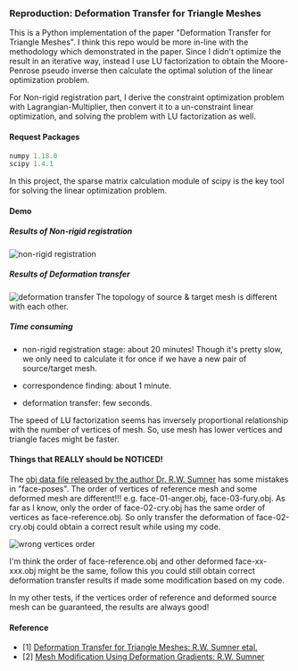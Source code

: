 ### Reproduction: Deformation Transfer for Triangle Meshes
This is a Python implementation of the paper "Deformation Transfer for Triangle Meshes".
I think this repo would be more in-line with the methodology which demonstrated in the paper.
Since I didn't optimize the result in an iterative way, instead I use LU factorization to obtain the 
Moore-Penrose pseudo inverse then calculate the optimal solution of the linear optimization problem.

For Non-rigid registration part, I derive the constraint optimization problem with Lagrangian-Multiplier, 
then convert it to a un-constraint linear optimization, and solving the problem with LU factorization
as well.
#### Request Packages
```python
numpy 1.18.0
scipy 1.4.1
```
In this project, the sparse matrix calculation module of scipy is the key tool for solving the linear 
optimization problem.

#### Demo
##### Results of Non-rigid registration
![non-rigid registration](https://images.algorithmic.cn/GitHub/images/deformation_transfer_demo1.jpg)

##### Results of Deformation transfer
![deformation transfer](https://images.algorithmic.cn/GitHub/images/deformation_transfer_demo2.jpg)
The topology of source & target mesh is different with each other.


##### Time consuming
- non-rigid registration stage: about 20 minutes! Though it's pretty slow, we only need to calculate it for once if we
have a new pair of source/target mesh.

- correspondence finding: about 1 minute.

- deformation transfer: few seconds.

The speed of LU factorization seems has inversely proportional relationship with the number of vertices of mesh.
So, use mesh has lower vertices and triangle faces might be faster.

#### Things that REALLY should be NOTICED!
The [obj data file released by the author Dr. R.W. Sumner](http://people.csail.mit.edu/sumner/research/deftransfer/data.html)
has some mistakes in "face-poses". The order of vertices of reference mesh and some deformed mesh are different!!!
e.g. face-01-anger.obj, face-03-fury.obj. As far as I know, only the order of face-02-cry.obj has the same order of
vertices as face-reference.obj. So only transfer the deformation of face-02-cry.obj could obtain a correct result while
using my code.

![wrong vertices order](https://images.algorithmic.cn/GitHub/images/deformation_transfer_wrong_vts_order.png)

I'm think the order of face-reference.obj and other deformed face-xx-xxx.obj might be the same, follow this you could still obtain
correct deformation transfer results if made some modification based on my code.

In my other tests, if the vertices order of reference and deformed source mesh can be guaranteed, the results are always
good!


#### Reference
- [1] [Deformation Transfer for Triangle Meshes: R.W. Sumner etal.](https://dl.acm.org/doi/abs/10.1145/1015706.1015736)
- [2] [Mesh Modification Using Deformation Gradients: R.W. Sumner](https://dspace.mit.edu/handle/1721.1/34025)